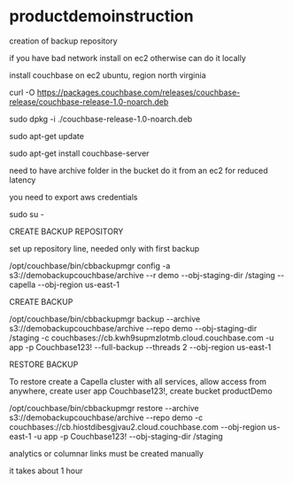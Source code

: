 # productdemoinstruction

creation of backup repository

if you have bad network install on ec2 otherwise can do it locally

install couchbase on ec2 ubuntu, region north virginia

curl -O https://packages.couchbase.com/releases/couchbase-release/couchbase-release-1.0-noarch.deb

sudo dpkg -i ./couchbase-release-1.0-noarch.deb

sudo apt-get update

sudo apt-get install couchbase-server

need to have archive folder in the bucket
do it from an ec2 for reduced latency

you need to export aws credentials

sudo su -

CREATE BACKUP REPOSITORY

set up repository line, needed only with first backup

/opt/couchbase/bin/cbbackupmgr config -a s3://demobackupcouchbase/archive --r demo --obj-staging-dir /staging --capella --obj-region us-east-1

CREATE BACKUP 

/opt/couchbase/bin/cbbackupmgr backup --archive s3://demobackupcouchbase/archive --repo demo --obj-staging-dir /staging -c couchbases://cb.kwh9supmzlotmb.cloud.couchbase.com -u app -p Couchbase123! --full-backup --threads 2 --obj-region us-east-1

RESTORE BACKUP 

To restore create a Capella cluster with all services, allow access from anywhere, create user app Couchbase123!, create bucket productDemo

/opt/couchbase/bin/cbbackupmgr restore --archive s3://demobackupcouchbase/archive --repo demo -c couchbases://cb.hiostdibesgjvau2.cloud.couchbase.com  --obj-region us-east-1 -u app -p Couchbase123! --obj-staging-dir /staging

analytics or columnar links must be created manually

it takes about 1 hour
